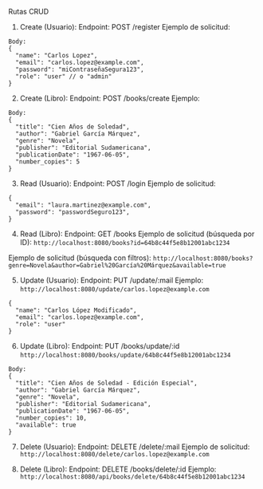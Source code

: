 Rutas CRUD

1. Create (Usuario):
Endpoint: POST /register
Ejemplo de solicitud:
```
Body:
{
  "name": "Carlos Lopez",
  "email": "carlos.lopez@example.com",
  "password": "miContraseñaSegura123",
  "role": "user" // o "admin"
}
```

2. Create (Libro):
Endpoint: POST /books/create
Ejemplo:
```
Body:
{
  "title": "Cien Años de Soledad",
  "author": "Gabriel García Márquez",
  "genre": "Novela",
  "publisher": "Editorial Sudamericana",
  "publicationDate": "1967-06-05",
  "number_copies": 5
}
```
3. Read (Usuario):
Endpoint: POST /login
Ejemplo de solicitud:
```
{
  "email": "laura.martinez@example.com",
  "password": "passwordSeguro123",
}
```
4. Read (Libro):
Endpoint: GET /books
Ejemplo de solicitud (búsqueda por ID):
```http://localhost:8080/books?id=64b8c44f5e8b12001abc1234```

Ejemplo de solicitud (búsqueda con filtros):
```http://localhost:8080/books?genre=Novela&author=Gabriel%20García%20Márquez&available=true```


5. Update (Usuario):
Endpoint: PUT /update/:mail
Ejemplo:
```http://localhost:8080/update/carlos.lopez@example.com```

```
{
  "name": "Carlos López Modificado",
  "email": "carlos.lopez@example.com",
  "role": "user"
}
```
6. Update (Libro):
Endpoint: PUT /books/update/:id
```http://localhost:8080/books/update/64b8c44f5e8b12001abc1234```

```
Body:
{
  "title": "Cien Años de Soledad - Edición Especial",
  "author": "Gabriel García Márquez",
  "genre": "Novela",
  "publisher": "Editorial Sudamericana",
  "publicationDate": "1967-06-05",
  "number_copies": 10,
  "available": true
}
```

7. Delete (Usuario):
Endpoint: DELETE /delete/:mail
Ejemplo de solicitud:
```http://localhost:8080/delete/carlos.lopez@example.com```

8. Delete (Libro):
Endpoint: DELETE /books/delete/:id
Ejemplo:
```http://localhost:8080/api/books/delete/64b8c44f5e8b12001abc1234```

